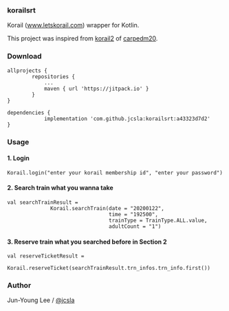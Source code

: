 ### korailsrt
Korail (www.letskorail.com) wrapper for Kotlin.

This project was inspired from  [korail2](https://github.com/carpedm20/korail2) of [carpedm20](https://github.com/carpedm20).

### Download
```
allprojects {
		repositories {
			...
			maven { url 'https://jitpack.io' }
		}
}

dependencies {
	        implementation 'com.github.jcsla:korailsrt:a43323d7d2'
}
```

### Usage ###
#### 1. Login ####
```
Korail.login("enter your korail membership id", "enter your password")
```
#### 2. Search train what you wanna take ####
```
val searchTrainResult =
              Korail.searchTrain(date = "20200122",
                                 time = "192500",
                                 trainType = TrainType.ALL.value,
                                 adultCount = "1")
```
#### 3. Reserve train what you searched before in Section 2 ####
```
val reserveTicketResult =
              Korail.reserveTicket(searchTrainResult.trn_infos.trn_info.first())
```

### Author
Jun-Young Lee / [@jcsla](https://github.com/jcsla)
